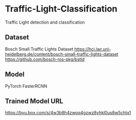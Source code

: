 # Traffic-Light-Classification
Traffic Light detection and classification

## Dataset
Bosch Small Traffic Lights Dataset
https://hci.iwr.uni-heidelberg.de/content/bosch-small-traffic-lights-dataset
https://github.com/bosch-ros-pkg/bstld


## Model
PyTorch FasterRCNN

## Trained Model URL
https://byu.box.com/s/4w3b8h4zwoq4gzwz8vhkl0us8w5chlq1
